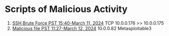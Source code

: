 # Scripts of Malicious Activity
1. [SSH Brute Force PST 15:40-March 11, 2024](sshBruteForce.json) TCP 10.0.0.176 >> 10.0.0.175
2. [Malicious file PST 11:27-March 12, 2024](malicious_82.1.json) 10.0.0.82 Metasploitable3
